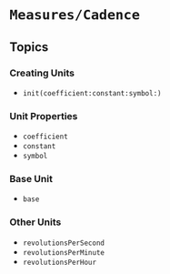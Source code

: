 # ``Measures/Cadence``

## Topics

### Creating Units

- ``init(coefficient:constant:symbol:)``

### Unit Properties

- ``coefficient``
- ``constant``
- ``symbol``

### Base Unit

- ``base``

### Other Units

- ``revolutionsPerSecond``
- ``revolutionsPerMinute``
- ``revolutionsPerHour``
